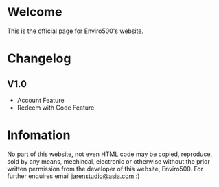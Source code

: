 # Welcome
This is the official page for Enviro500's website. 

# Changelog
## V1.0
- Account Feature
- Redeem with Code Feature

# Infomation
No part of this website, not even HTML code may be copied, reproduce, sold by any means, mechincal, electronic or otherwise without the prior written permission from the developer of this website, Enviro500. 
For further enquires email jarenstudio@asia.com :)
